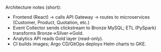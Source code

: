 
Architecture notes (short):
- Frontend (React) -> calls API Gateway -> routes to microservices (Customer, Product, Quotation, etc.)
- Event Collector sends clickstream to Bronze MySQL; ETL (PySpark) transforms Bronze->Silver->Gold.
- Analytics API reads Gold layer (read-only).
- CI builds images; Argo CD/GitOps deploys Helm charts to GKE.
